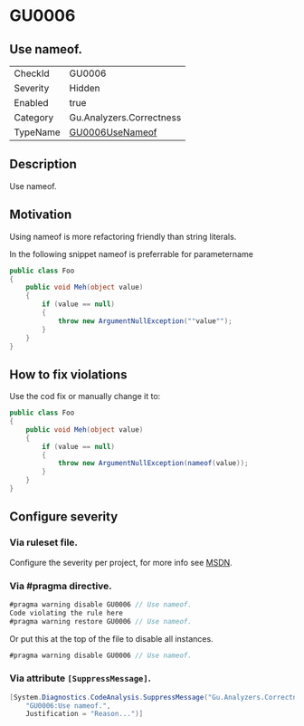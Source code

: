 # GU0006
## Use nameof.

<!-- start generated table -->
<table>
<tr>
  <td>CheckId</td>
  <td>GU0006</td>
</tr>
<tr>
  <td>Severity</td>
  <td>Hidden</td>
</tr>
<tr>
  <td>Enabled</td>
  <td>true</td>
</tr>
<tr>
  <td>Category</td>
  <td>Gu.Analyzers.Correctness</td>
</tr>
<tr>
  <td>TypeName</td>
  <td><a href="https://github.com/GuOrg/Gu.Analyzers/blob/master/Gu.Analyzers.Analyzers/GU0006UseNameof.cs">GU0006UseNameof</a></td>
</tr>
</table>
<!-- end generated table -->

## Description

Use nameof.

## Motivation

Using nameof is more refactoring friendly than string literals.

In the following snippet nameof is preferrable for parametername

```C#
public class Foo
{
    public void Meh(object value)
    {
        if (value == null)
        {
            throw new ArgumentNullException(""value"");
        }
    }
}
```

## How to fix violations

Use the cod fix or manually change it to:

```C#
public class Foo
{
    public void Meh(object value)
    {
        if (value == null)
        {
            throw new ArgumentNullException(nameof(value));
        }
    }
}
```

<!-- start generated config severity -->
## Configure severity

### Via ruleset file.

Configure the severity per project, for more info see [MSDN](https://msdn.microsoft.com/en-us/library/dd264949.aspx).

### Via #pragma directive.
```C#
#pragma warning disable GU0006 // Use nameof.
Code violating the rule here
#pragma warning restore GU0006 // Use nameof.
```

Or put this at the top of the file to disable all instances.
```C#
#pragma warning disable GU0006 // Use nameof.
```

### Via attribute `[SuppressMessage]`.

```C#
[System.Diagnostics.CodeAnalysis.SuppressMessage("Gu.Analyzers.Correctness", 
    "GU0006:Use nameof.", 
    Justification = "Reason...")]
```
<!-- end generated config severity -->
